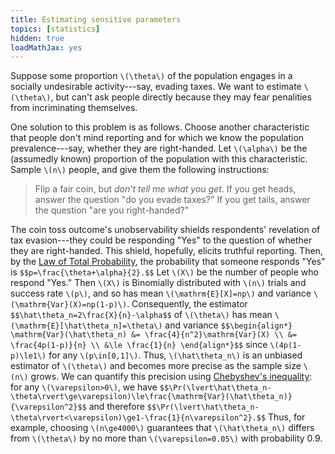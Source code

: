 ```yaml
---
title: Estimating sensitive parameters
topics: [statistics]
hidden: true
loadMathJax: yes
---
```


Suppose some proportion `\(\theta\)` of the population engages in a socially undesirable activity---say, evading taxes.
We want to estimate `\(\theta\)`, but can't ask people directly because they may fear penalities from incriminating themselves.

One solution to this problem is as follows.
Choose another characteristic that people don't mind reporting and for which we know the population prevalence---say, whether they are right-handed.
Let `\(\alpha\)` be the (assumedly known) proportion of the population with this characteristic.
Sample `\(n\)` people, and give them the following instructions:

> Flip a fair coin, but *don't tell me what you get*.
> If you get heads, answer the question "do you evade taxes?"
> If you get tails, answer the question "are you right-handed?"

The coin toss outcome's unobservability shields respondents' revelation of tax evasion---they could be responding "Yes" to the question of whether they are right-handed.
This shield, hopefully, elicits truthful reporting.
Then, by the [Law of Total Probability](https://en.wikipedia.org/wiki/Law_of_total_probability), the probability that someone responds "Yes" is
`$$p=\frac{\theta+\alpha}{2}.$$`
Let `\(X\)` be the number of people who respond "Yes."
Then `\(X\)` is Binomially distributed with `\(n\)` trials and success rate `\(p\)`, and so has mean `\(\mathrm{E}[X]=np\)` and variance `\(\mathrm{Var}(X)=np(1-p)\)`.
Consequently, the estimator
`$$\hat\theta_n=2\frac{X}{n}-\alpha$$`
of `\(\theta\)` has mean `\(\mathrm{E}[\hat\theta_n]=\theta\)` and variance
`$$\begin{align*}
\mathrm{Var}(\hat\theta_n)
&= \frac{4}{n^2}\mathrm{Var}(X) \\
&= \frac{4p(1-p)}{n} \\
&\le \frac{1}{n}
\end{align*}$$`
since `\(4p(1-p)\le1\)` for any `\(p\in[0,1]\)`.
Thus, `\(\hat\theta_n\)` is an unbiased estimator of `\(\theta\)` and becomes more precise as the sample size `\(n\)` grows.
We can quantify this precision using [Chebyshev's inequality](https://en.wikipedia.org/wiki/Chebyshev%27s_inequality): for any `\(\varepsilon>0\)`, we have
`$$\Pr(\lvert\hat\theta_n-\theta\rvert\ge\varepsilon)\le\frac{\mathrm{Var}(\hat\theta_n)}{\varepsilon^2}$$`
and therefore
`$$\Pr(\lvert\hat\theta_n-\theta\rvert<\varepsilon)\ge1-\frac{1}{n\varepsilon^2}.$$`
Thus, for example, choosing `\(n\ge4000\)` guarantees that `\(\hat\theta_n\)` differs from `\(\theta\)` by no more than `\(\varepsilon=0.05\)` with probability 0.9.
